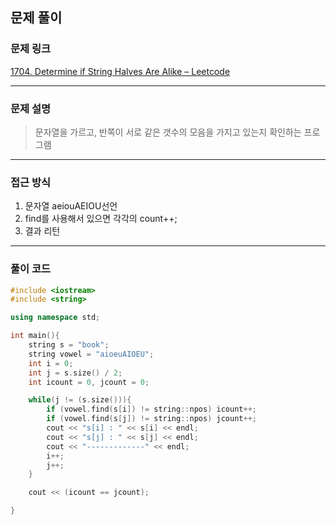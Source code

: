 ##  문제 풀이

###  문제 링크  
[1704. Determine if String Halves Are Alike – Leetcode](https://leetcode.com/problems/determine-if-string-halves-are-alike/description/)

---

###  문제 설명  
> 문자열을 가르고, 반쪽이 서로 같은 갯수의 모음을 가지고 있는지 확인하는 프로그램
---

###  접근 방식  
1. 문자열 aeiouAEIOU선언
2. find를 사용해서 있으면 각각의 count++;
3. 결과 리턴
---

### 풀이 코드

```cpp
#include <iostream>
#include <string>

using namespace std;

int main(){
    string s = "book";
    string vowel = "aioeuAIOEU";
    int i = 0;
    int j = s.size() / 2;
    int icount = 0, jcount = 0;

    while(j != (s.size())){
        if (vowel.find(s[i]) != string::npos) icount++;
        if (vowel.find(s[j]) != string::npos) jcount++;
        cout << "s[i] : " << s[i] << endl;
        cout << "s[j] : " << s[j] << endl;
        cout << "-------------" << endl;
        i++;
        j++;
    }

    cout << (icount == jcount);

} 
```

